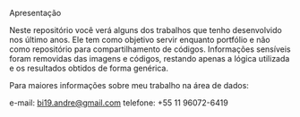 Apresentação

Neste repositório você verá alguns dos trabalhos que tenho desenvolvido nos último anos. Ele tem como objetivo servir enquanto portfólio e não como repositório para compartilhamento de códigos. Informações sensíveis foram removidas das imagens e códigos, restando apenas a lógica utilizada e os resultados obtidos de forma genérica.

Para maiores informações sobre meu trabalho na área de dados:

e-mail: bi19.andre@gmail.com 
telefone: +55 11 96072-6419
